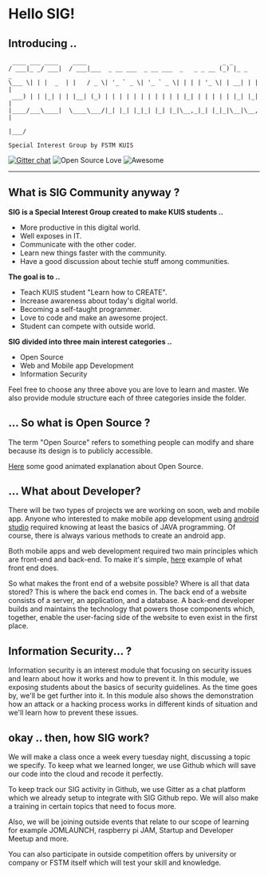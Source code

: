 # Hello SIG!

## Introducing ..

     ____ ___ ____    ____                                      _ _         
    / ___|_ _/ ___|  / ___|___  _ __ ___  _ __ ___  _   _ _ __ (_) |_ _   _
    \___ \| | |  _  | |   / _ \| '_ ` _ \| '_ ` _ \| | | | '_ \| | __| | | |
     ___) | | |_| | | |__| (_) | | | | | | | | | | | |_| | | | | | |_| |_| |
    |____/___\____|  \____\___/|_| |_| |_|_| |_| |_|\__,_|_| |_|_|\__|\__, |
                                                                      |___/

`Special Interest Group by FSTM KUIS`

[![Gitter chat](https://img.shields.io/gitter/room/nwjs/nw.js.svg?style=flat)](https://gitter.im/sig-kuis/community)
![Open Source Love](https://badges.frapsoft.com/os/v1/open-source.svg?v=103) ![Awesome](https://cdn.rawgit.com/sindresorhus/awesome/d7305f38d29fed78fa85652e3a63e154dd8e8829/media/badge.svg)
***

## What is SIG Community anyway ?

**SIG is a Special Interest Group created to make KUIS students ..**
  * More productive in this digital world.
  * Well exposes in IT.
  * Communicate with the other coder.
  * Learn new things faster with the community.
  * Have a good discussion about techie stuff among communities.

**The goal is to ..**
  * Teach KUIS student "Learn how to CREATE".
  * Increase awareness about today's digital world.
  * Becoming a self-taught programmer.
  * Love to code and make an awesome project.
  * Student can compete with outside world.

**SIG divided into three main interest categories ..**
  * Open Source
  * Web and Mobile app Development
  * Information Security

Feel free to choose any three above you are love to learn and master. We also provide module structure each of three 
categories inside the folder.

## ... So what is Open Source ?

The term "Open Source" refers to something people can modify and share because its design is to publicly accessible.

[Here](https://youtu.be/a8fHgx9mE5U) some good animated explanation about Open Source.

## ... What about Developer?

There will be two types of projects we are working on soon, web and mobile app. 
Anyone who interested to make mobile app development using 
[android studio](https://developer.android.com/studio/index.html) required knowing at 
least the basics of JAVA programming. Of course, there is always various methods to create an android app. 

Both mobile apps and web development required two main principles which are front-end and back-end. To make it's simple, 
[here](https://youtu.be/Q5763pPchvw) example of what front end does. 
 
So what makes the front end of a website possible? Where is all that data stored? This is where the back end comes in. 
The back end of a website consists of a server, an application, and a database. A back-end developer builds and maintains 
the technology that powers those components which, together, enable the user-facing side of the website to even exist in 
the first place.

## Information Security... ?

Information security is an interest module that focusing on security issues and learn about how it works and how to prevent 
it. In this module, we exposing students about the basics of security guidelines. As the time goes by, we'll be get 
further into it. In this module also shows the demonstration how an attack or a hacking process works in different 
kinds of situation and we'll learn how to prevent these issues.

## okay .. then, how SIG work?

We will make a class once a week every tuesday night, discussing a topic we specify. 
To keep what we learned longer, we use 
Github which will save our code into the cloud and recode it perfectly.

To keep track our SIG activity in Github, we use Gitter as a chat platform which we already setup to integrate with SIG Github repo.
We will also make a training in certain topics that need to focus more. 

Also, we will be joining outside events that relate to our scope of learning for example JOMLAUNCH, 
raspberry pi JAM, Startup and Developer Meetup and more.

You can also participate in outside competition offers by university or company or FSTM itself 
which will test your skill and knowledge.